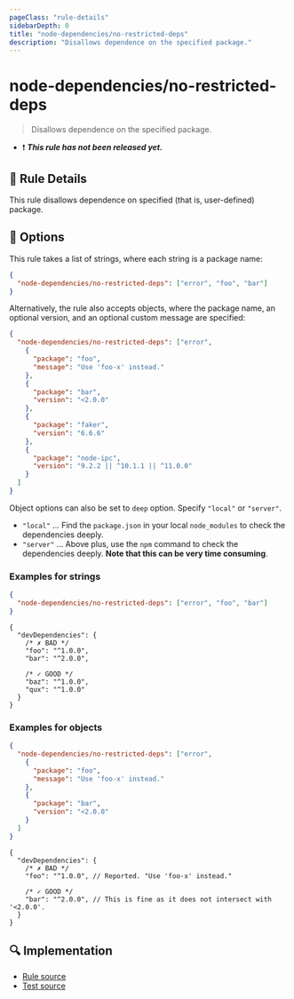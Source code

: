 ```yaml
---
pageClass: "rule-details"
sidebarDepth: 0
title: "node-dependencies/no-restricted-deps"
description: "Disallows dependence on the specified package."
---
```

# node-dependencies/no-restricted-deps

> Disallows dependence on the specified package.

- :exclamation: <badge text="This rule has not been released yet." vertical="middle" type="error"> ***This rule has not been released yet.*** </badge>

## :book: Rule Details

This rule disallows dependence on specified (that is, user-defined) package.

## :wrench: Options

This rule takes a list of strings, where each string is a package name:

```json
{
  "node-dependencies/no-restricted-deps": ["error", "foo", "bar"]
}
```

Alternatively, the rule also accepts objects, where the package name, an optional version, and an optional custom message are specified:

```json
{
  "node-dependencies/no-restricted-deps": ["error",
    {
      "package": "foo",
      "message": "Use 'foo-x' instead."
    },
    {
      "package": "bar",
      "version": "<2.0.0"
    },
    {
      "package": "faker",
      "version": "6.6.6"
    },
    {
      "package": "node-ipc",
      "version": "9.2.2 || ^10.1.1 || ^11.0.0"
    }
  ]
}
```

Object options can also be set to `deep` option. Specify `"local"` or `"server"`.

- `"local"` ... Find the `package.json` in your local `node_modules` to check the dependencies deeply.
- `"server"` ... Above plus, use the `npm` command to check the dependencies deeply. **Note that this can be very time consuming**.

### Examples for strings

```json
{
  "node-dependencies/no-restricted-deps": ["error", "foo", "bar"]
}
```

```json5
{
  "devDependencies": {
    /* ✗ BAD */
    "foo": "^1.0.0",
    "bar": "^2.0.0",

    /* ✓ GOOD */
    "baz": "^1.0.0",
    "qux": "^1.0.0"
  }
}
```

### Examples for objects

```json
{
  "node-dependencies/no-restricted-deps": ["error",
    {
      "package": "foo",
      "message": "Use 'foo-x' instead."
    },
    {
      "package": "bar",
      "version": "<2.0.0"
    }
  ]
}
```

```json5
{
  "devDependencies": {
    /* ✗ BAD */
    "foo": "^1.0.0", // Reported. "Use 'foo-x' instead."

    /* ✓ GOOD */
    "bar": "^2.0.0", // This is fine as it does not intersect with '<2.0.0'.
  }
}
```

## :mag: Implementation

- [Rule source](https://github.com/ota-meshi/eslint-plugin-node-dependencies/blob/main/lib/rules/no-restricted-deps.ts)
- [Test source](https://github.com/ota-meshi/eslint-plugin-node-dependencies/blob/main/tests/lib/rules/no-restricted-deps.ts)
